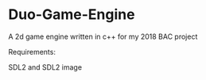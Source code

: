 # Duo-Game-Engine
A 2d game engine written in c++ for my 2018 BAC project

Requirements:

SDL2 and SDL2 image
